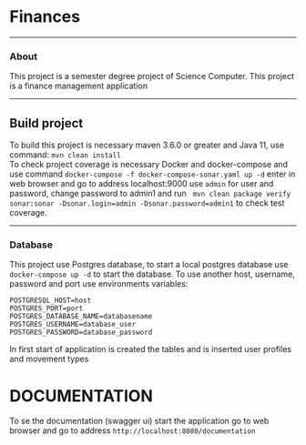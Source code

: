 # Finances

<hr>

### About

This project is a semester degree project of Science Computer.
This project is a finance management application

<hr>

## Build project

To build this project is necessary maven 3.6.0 or greater and Java 11, use command: ```mvn clean install```
<br>
To  check project coverage is necessary Docker and docker-compose and use command ```docker-compose -f docker-compose-sonar.yaml up -d```
enter in web browser and go to address localhost:9000 use ```admin``` for user and password, 
change password to admin1 and run ``` mvn clean package verify sonar:sonar -Dsonar.login=admin -Dsonar.password=admin1``` to check test coverage. 

<hr>

### Database

This project use Postgres database, to start a local postgres database use  ```docker-compose up -d``` to start the database.
To use another host, username, password and port use environments variables:

```
POSTGRESQL_HOST=host
POSTGRES_PORT=port
POSTGRES_DATABASE_NAME=databasename
POSTGRES_USERNAME=database_user
POSTGRES_PASSWORD=database_password
```

In first start of application is created the tables and is inserted user profiles and movement types

# DOCUMENTATION

To se the documentation (swagger ui) start the application go to web browser and go to address ```http://localhost:8080/documentation```
